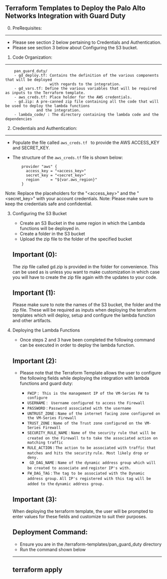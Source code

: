 Terraform Templates to Deploy the Palo Alto Networks Integration with Guard Duty
--------------------------------------------------------------------------------

0. PreRequisites:
-------------
 - Please see section 2 below pertaining to Credentials and Authentication.
 - Please see section 3 below about Configuring the S3 bucket.
 
 
1. Code Organization:
-----------------

  ```
      pan_guard_duty/
      - gd_deploy.tf: Contains the definition of the various components that will be deployed
                      with regards to the integration.
      - gd_vars.tf: Define the various variables that will be required as inputs to the Terraform template.
      - aws_creds.tf: Place holder for the AWS credentials.
      - gd.zip: A pre-canned zip file containing all the code that will be used to deploy the lambda functions
                and the integration.
      - lambda_code/ : The directory containing the lambda code and the dependencies
  ```

2. Credentials and Authentication:
----------------------------------

  - Populate the file called ```aws_creds.tf ``` to provide the AWS ACCESS_KEY and SECRET_KEY.

  - The structure of the ```aws_creds.tf``` file is shown below:

    ```
        provider "aws" {
          access_key = "<access_key>"
          secret_key = "<secret_key>"
          region     = "${var.aws_region}"
        }
    ```
    
  Note: Replace the placeholders for the "<access_key>" and the "<secret_key>" with your account credentials. 
  Note: Please make sure to keep the credentials safe and confidential.
  
  
3. Configuring the S3 Bucket

    - Create an S3 Bucket in the same region in which the Lambda functions will be deployed in.
    - Create a folder in the S3 bucket  
    - Upload the zip file to the folder of the specified bucket
    
    Important (0):
    --------------
    
    The zip file called gd.zip is provided in the folder for convenience. This can be used as is unless 
    you want to make customization in which case you will have to create the zip file again with the updates
    to your code.
    
    Important (1):
    ---------- 
    Please make sure to note the names of the S3 bucket, the folder and 
    the zip file. These will be required as inputs when deploying the 
    terraform templates which will deploy, setup and configure the 
    lambda function and other artifacts. 
          

4. Deploying the Lambda Functions

   - Once steps 2 and 3 have been completed the following command can be executed in order to deploy the lambda function. 

   Important (2):
   --------------
   
   - Please note that the Terraform Template allows the user to configure the following fields while deploying the 
     integration with lambda functions and guard duty:
     
      - ``` FWIP ``` : ``` This is the management IP of the VM-Series FW to configure```
      - ``` USERNAME ``` : ``` Username configured to access the Firewall```
      - ``` PASSWORD ``` : ``` Password associated with the username ```
      - ``` UNTRUST_ZONE ``` : ``` Name of the internet facing zone configured on the VM-Series Firewall ```
      - ``` TRUST_ZONE ``` : ``` Name of the Trust zone configured on the VM-Series Firewall ```
      - ``` SECURITY_RULE_NAME ``` : ``` Name of the security rule that will be created on the Firewall to ```
                                     ``` to take the associated action on matching traffic ```
      - ``` RULE_ACTION ``` : ``` The action to be associated with traffic that matches and hits the security ```
                              ``` rule. Most likely drop or deny. ```   
      - ``` GD_DAG_NAME```  : ``` Name of the dynamic address group which will be created to associate and ```
                               ``` register IP's with. ```
      - ``` FW_DAG_TAG ```  : ``` The tag to be associated with the Dynamic address group. ```
                              ``` All IP's registered with this tag will be added to the ```
                              ``` dynamic address group. ```
   
   Important (3):
   --------------
   
   When deploying the terraform template, the user will be prompted to enter values for these fields
   and customize to suit their purposes. 
   
   Deployment Command:
   -------------------
   
   - Ensure you are in the <some path>/terraform-templates/pan_guard_duty directory
   - Run the command shown below
   -----------------------------
   terraform apply 
   ---------------
